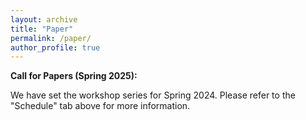 ```yaml
---
layout: archive
title: "Paper"
permalink: /paper/
author_profile: true
---
```


**Call for Papers (Spring 2025):**

We have set the workshop series for Spring 2024. Please refer to the "Schedule" tab above for more information.

<!-- The Junior IO Scholars Workshop is a virtual, interdisciplinary, graduate-student-run workshop where graduate students, pre- and post-docs, and junior faculty can present and solicit feedback on their work. This workshop will be an opportunity to receive substantive feedback from peers and leaders in the field, and to develop a community of scholars with shared research interests. We are excited to be soliciting calls for participation for our second year!

We welcome longer-form practice job talk presentations (~45 minutes) as well as shorter presentations of works in progress (~15 minutes). Presentations will be followed by time for Q&A. We encourage participants to read the papers before the workshop. The tentative dates for the spring semester presentations are January 23, February 6, February 20, March 5, March 19, April 16, and April 30 at 12 pm EST.

We encourage submissions from people working on work related to international organizations, broadly defined, inclusive of international law, foreign policy, and related areas. We also welcome different types of research, including theoretical, interdisciplinary, empirical, and policy-oriented works, as well as pre-analysis plans and research designs. We are committed to promoting the work and voices of Black, Indigenous, scholars of color, and women scholars.

Please use the below form to indicate if you are interested in presenting your work, discussing others’ works, or being a non-presenting participant. If you are interested in presenting, please respond by **11:59 pm Eastern Time on December 22**.

<iframe src="https://forms.gle/rVTp4yJtQuYoLAAa7" width="640" height="2936" frameborder="0" marginheight="0" marginwidth="0">Loading…</iframe> -->
